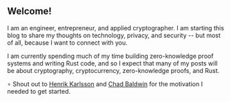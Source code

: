 ## Welcome!

I am an engineer, entrepreneur, and applied cryptographer. I am starting this blog to share my thoughts on 
technology, privacy, and security -- but most of all, because I want to connect with you.

I am currently spending much of my time building zero-knowledge proof systems and writing Rust code, and so I expect 
that many of my posts will be about cryptography, cryptocurrency, zero-knowledge proofs, and Rust.

$\circ$ Shout out to [Henrik Karlsson](https://www.henrikkarlsson.xyz/p/search-query) and [Chad Baldwin](https://chadbaldwin.net/2021/03/14/how-to-build-a-sql-blog.html) for the motivation I needed to get started. 